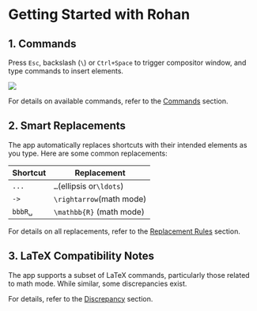 # Getting Started with Rohan

## 1. Commands

Press `Esc`, backslash (`\`) or `Ctrl+Space` to trigger compositor window, and type commands to insert elements.

![](images/compositor_window.png)

For details on available commands, refer to the [Commands](commands.html) section.

## 2. Smart Replacements

The app automatically replaces shortcuts with their intended elements as you type.
Here are some common replacements:

| Shortcut       | Replacement              |
| -------------- | ------------------------ |
| `...`          | `…`(ellipsis or`\ldots`) |
| `->`           | `\rightarrow`(math mode) |
| `bbbR␣`        | `\mathbb{R}` (math mode) |

For details on all replacements, refer to the [Replacement Rules](replacement-rules.html) section.

## 3. LaTeX Compatibility Notes

The app supports a subset of LaTeX commands, particularly those related to math mode.
While similar, some discrepancies exist.

For details, refer to the [Discrepancy](discrepancy.html) section.
